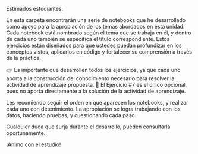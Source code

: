 Estimados estudiantes:

En esta carpeta encontrarán una serie de notebooks que he desarrollado como apoyo para la apropiación de los temas abordados en esta unidad. Cada notebook está nombrado según el tema que se trabaja en él, y dentro de cada uno también se especifica el título correspondiente. Estos ejercicios están diseñados para que ustedes puedan profundizar en los conceptos vistos, aplicarlos en código y fortalecer su comprensión a través de la práctica.

👉 Es importante que desarrollen todos los ejercicios, ya que cada uno aporta a la construcción del conocimiento necesario para resolver la actividad de aprendizaje propuesta.
🔸 El Ejercicio #7 es el único opcional, pues no aporta directamente a la solución de la actividad de aprendizaje.

Les recomiendo seguir el orden en que aparecen los notebooks, y realizar cada uno con detenimiento. La apropiación se logra trabajando con los datos, haciendo pruebas, y cuestionando cada paso.

Cualquier duda que surja durante el desarrollo, pueden consultarla oportunamente.

¡Ánimo con el estudio!